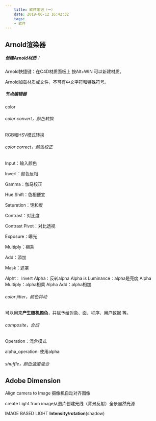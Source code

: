 ```yaml
---
    title: 软件笔记（一）
    date: 2019-06-12 16:42:32
    tags:
    - 软件
---
```




## Arnold渲染器



##### *创建Arnold材质*：

Arnold快捷键：在C4D材质面板上 按Alt+WIN 可以新建材质。

Arnold加载材质或文件，不可有中文字符和特殊符号。

##### 节点编辑器

color

###### color convert，颜色转换

RGB和HSV模式转换

###### color correct，颜色校正

Input：输入颜色

Invert：颜色反相

Gamma：伽马校正

Hue Shift：色相便宜

Saturation：饱和度

Contrast：对比度

Contrast Pivot：对比透视

Exposure：曝光

Multiply：相乘

Add：添加

Mask：遮罩

Alpht：
Invert Alpha：反转alpha
Alpha is Luminance：alpha是亮度
Alpha Multiply：alpha相乘
Alpha Add：alpha相加

###### color jitter，颜色抖动

可以用来**产生随机颜色**，并赋予给对象、面、程序、用户数据 等。

###### composite，合成

Operation：混合模式

alpha_operation: 使用alpha

###### shuffle，颜色通道混合



##  Adobe Dimension

Align camera to Image 摄像机自动对齐图像

create Light from image从图片创建光线（背景反射）全景自然光源

IMAGE BASED LIGHT __Intensity/rotation__(shadow)  
                                                                                                